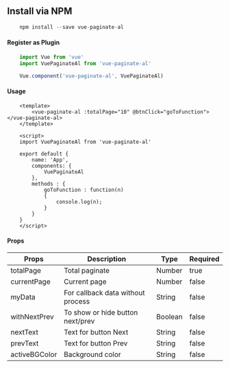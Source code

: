 ## Install via NPM
```js
    npm install --save vue-paginate-al
```

#### Register as Plugin
```js
    import Vue from 'vue'
    import VuePaginateAl from 'vue-paginate-al'

    Vue.component('vue-paginate-al', VuePaginateAl)
```

#### Usage
```vue
    <template>
        <vue-paginate-al :totalPage="10" @btnClick="goToFunction"></vue-paginate-al>
    </template>

    <script>
    import VuePaginateAl from 'vue-paginate-al'

    export default {
        name: 'App',
        components: {
            VuePaginateAl
        },
        methods : {
            goToFunction : function(n)
            {
                console.log(n);
            }
        }
    }
    </script>
```    
#### Props
|Props|Description|Type|Required|
|-----|-----------|----|--------|
|totalPage|Total paginate|Number|true|
|currentPage|Current page|Number|false|
|myData|For callback data without process|String|false|
|withNextPrev|To show or hide button next/prev|Boolean|false|
|nextText|Text for button Next|String|false|
|prevText|Text for button Prev|String|false|
|activeBGColor|Background color|String|false|
